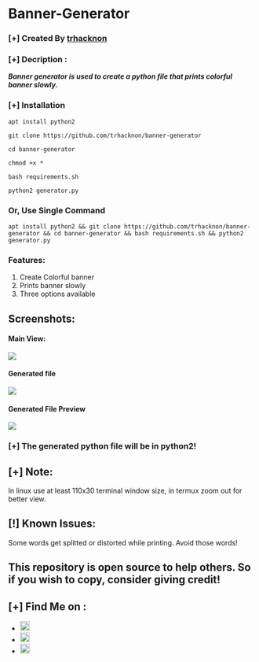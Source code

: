 # Banner-Generator

### [+] Created By <a href="https://github.com/trhacknon">trhacknon</a>

### [+] Decription :
***Banner generator is used to create a python file that prints colorful banner slowly.***

### [+] Installation

```apt install python2```

```git clone https://github.com/trhacknon/banner-generator```

```cd banner-generator```

```chmod +x *```

```bash requirements.sh```

```python2 generator.py```


### Or, Use Single Command
```
apt install python2 && git clone https://github.com/trhacknon/banner-generator && cd banner-generator && bash requirements.sh && python2 generator.py
```

### Features:
1. Create Colorful banner
2. Prints banner slowly
3. Three options available

## Screenshots:

#### Main View:

<img src="https://github.com/trhacknon/banner-generator/raw/main/main.jpeg">

#### Generated file

<img src="https://github.com/trhacknon/banner-generator/raw/main/generated-file.jpeg">

#### Generated File Preview 

<img src="https://github.com/trhacknon/banner-generator/raw/main/preview.jpeg">

### [+] The generated python file will be in python2!

## [+] Note:

In linux use at least 110x30 terminal window size, in termux zoom out for better view.

## [!] Known Issues: 

Some words get splitted or distorted while printing. Avoid those words!

## This repository is open source to help others. So if you wish to copy, consider giving credit! 

## [+] Find Me on :
<ul>
<li><a href="https://facebook.com/"><img src="https://github.com/trhacknon/kasweb/raw/main/assets/facebook.png" alt="facebook" width="20px" height="20px"></a></li>
<li><a href="https://m.me/"><img src="https://github.com/trhacknon/kasweb/raw/main/assets/messenger.png" alt="messenger" width="20px" height="20px"></a></li>
<li><a href="mailto:jeremydiliotti@gmail.com"><img src="https://github.com/trhacknon/kasweb/raw/main/assets/gmail.png" alt="email" width="20px" height="20px"></a></li>
</ul>
